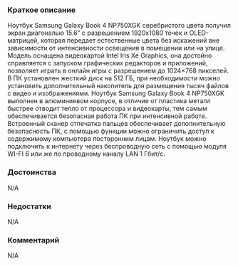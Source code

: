 ### **Краткое описание**
Ноутбук Samsung Galaxy Book 4 NP750XGK серебристого цвета получил экран диагональю 15.6” с разрешением 1920x1080 точек и OLED-матрицей, которая передает естественные цвета без искажений вне зависимости от интенсивности освещения в помещении или на улице. Модель оснащена видеокартой Intel Iris Xe Graphics, она достойно справляется с запуском графических редакторов и приложений, позволяет играть в онлайн игры с разрешением до 1024×768 пикселей. В ПК установлен жесткий диск на 512 ГБ, при необходимости можно установить дополнительный накопитель для размещения тысяч файлов с видео и изображениями.  Ноутбук Samsung Galaxy Book 4 NP750XGK выполнен в алюминиевом корпусе, в отличие от пластика металл быстрее отводит тепло от процессора и видеокарты, тем самым обеспечивается безопасная работа ПК при интенсивной работе. Встроенный сканер отпечатка пальцев обеспечивает дополнительную безопасность ПК, с помощью функции можно ограничить доступ к содержимому компьютера посторонним лицам. Ноутбук можно подключить к интернету через беспроводную сеть с помощью модуля WI-FI 6 или же по проводному каналу LAN 1 Гбит/с.

### **Достоинства**
N/A

### **Недостатки**
N/A

### **Комментарий**
N/A
